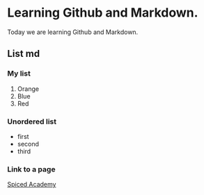 # Learning Github and Markdown.

Today we are learning Github and Markdown.

## List md

### My list
1. Orange
2. Blue
3. Red

### Unordered list
- first
- second
- third

### Link to a page
[Spiced Academy](https://www.spiced-academy.com/en/program/full-stack-web-development)
